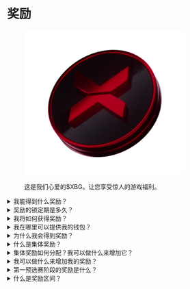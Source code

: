# 奖励

<figure><img src="../../.gitbook/assets/XBG_Coin_new.png" alt="" width="375"><figcaption><p>这是我们心爱的$XBG。让您享受惊人的游戏福利。</p></figcaption></figure>

<details>

<summary>我能得到什么奖励？</summary>

根据您的积分总数和达成的集体目标，您将获得$XBG代币的个人奖励，以及$XBG代币的集体奖励。所有奖励都是[锁定的](rewards-test.md#how-long-are-rewards-vested)。



![](../../.gitbook/assets/Rewards.png)

</details>

<details>

<summary>奖励的锁定期是多久？</summary>



</details>

<details>

<summary>我将如何获得奖励？</summary>

在预选赛或赛季结束时，根据比赛结束后的最终排名，奖励将发送到您提供的钱包中。注意：所有奖励都是[锁定的](rewards-test.md#how-long-are-rewards-vested)。

</details>

<details>

<summary>我在哪里可以提供我的钱包？</summary>



</details>

<details>

<summary>为什么我会得到奖励？</summary>

我们奖励您是为了感谢您积极参与和贡献XBorg社区的扩大，并推广我们的$XBG代币。

</details>

<details>

<summary>什么是集体奖励？</summary>

集体奖励是对参与者集体努力的表达，当赛季达到里程碑水平时，奖励会增加。根据您赛季结束时的排名，您将从集体奖池中获得额外的奖励。

</details>

<details>

<summary>集体奖励如何分配？我可以做什么来增加它？</summary>

集体奖励的分配取决于您的排名，并且可以通过达到集体里程碑或完成闪电行动来共同增加。更多信息，请参考[规则](rules-test.md)。

</details>

<details>

<summary>我可以做什么来增加我的奖励？</summary>

最大化奖励的最佳方法是保持一致性并结合传播力。您的影响力越大，您在排行榜上的位置就越高。

</details>

<details>

<summary>第一预选赛阶段的奖励是什么？</summary>

在第一预选赛阶段，总奖励最高可达10万XBG，其中一部分与成功完成的集体目标有关。

</details>

<details>

<summary>什么是奖励区间？</summary>



</details>